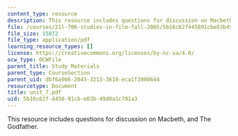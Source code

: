 ```yaml
---
content_type: resource
description: This resource includes questions for discussion on Macbeth, and The Godfather.
file: /courses/21l-706-studies-in-film-fall-2005/5b16c62f445891cbe03b49d0a1c791a3_unit_7.pdf
file_size: 15072
file_type: application/pdf
learning_resource_types: []
license: https://creativecommons.org/licenses/by-nc-sa/4.0/
ocw_type: OCWFile
parent_title: Study Materials
parent_type: CourseSection
parent_uid: dbf6a966-2043-3213-3610-eca1f39806d4
resourcetype: Document
title: unit_7.pdf
uid: 5b16c62f-4458-91cb-e03b-49d0a1c791a3
---
```

This resource includes questions for discussion on Macbeth, and The Godfather.